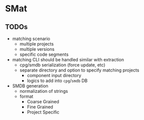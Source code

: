SMat
======

## TODOs
* matching scenario
  * multiple projects
  * multiple versions
  * specific code segments
* matching CLI should be handled similar with extraction
  * cpg/smdb serialization (force update, etc)
  * separate directory and option to specify matching projects
    * component input directory
    * logics to add into `cpg`/`smdb` DB
* SMDB generation  
  * normalization of strings
  * format
    * Coarse Grained
    * Fine Grained
    * Project Specific
    
  
